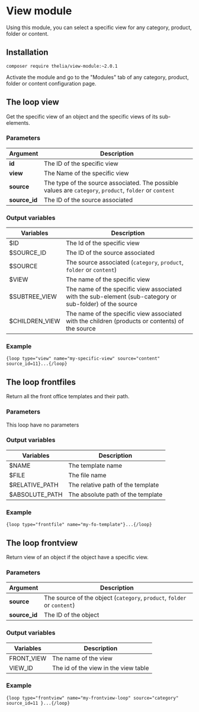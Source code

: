 View module
===========

Using this module, you can select a specific view for any category, product, folder or content.

## Installation

```
composer require thelia/view-module:~2.0.1
```

Activate the module and go to the "Modules" tab of any category, product, folder or content configuration page.

## The loop view

Get the specific view of an object and the specific views of its sub-elements.

### Parameters

|Argument       |Description    |
|---            |---            |
|**id**         | The ID of the specific view   |
|**view**       | The Name of the specific view |
|**source**     | The type of the source associated. The possible values are `category`, `product`, `folder` or `content`   |
|**source_id**  | The ID of the source associated  |

### Output variables

|Variables      |Description    |
|---            |---            |
|$ID            | The Id of the specific view |
|$SOURCE_ID     | The ID of the source associated |
|$SOURCE        | The source associated (`category`, `product`, `folder` or `content`)|
|$VIEW          | The name of the specific view |
|$SUBTREE_VIEW  | The name of the specific view associated with the sub-element (sub-category or sub-folder) of the source |
|$CHILDREN_VIEW | The name of the specific view associated with the children (products or contents) of the source|

### Example

```
{loop type="view" name="my-specific-view" source="content" source_id=11}...{/loop}
```

## The loop frontfiles

Return all the front office templates and their path.

### Parameters

This loop have no parameters

### Output variables

|Variables      |Description    |
|---            |---            |
|$NAME          | The template name |
|$FILE          | The file name |
|$RELATIVE_PATH | The relative path of the template |
|$ABSOLUTE_PATH | The absolute path of the template |


### Example

```
{loop type="frontfile" name="my-fo-template"}...{/loop}
```

## The loop frontview

Return view of an object if the object have a specific view.

### Parameters

|Argument      |Description    |
|---           |---            |
|**source**    | The source of the object (`category`, `product`, `folder` or `content`) |
|**source_id** | The ID of the object |


### Output variables

|Variables  |Description    |
|---        |---            |
|FRONT_VIEW | The name of the view |
|VIEW_ID    | The id of the view in the view table |


### Example

```
{loop type="frontview" name="my-frontview-loop" source="category" source_id=11 }...{/loop}
```
